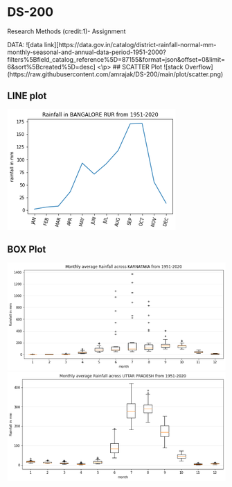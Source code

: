 # DS-200
Research Methods (credit:1)- Assignment
<p>
DATA: ![data link][https://data.gov.in/catalog/district-rainfall-normal-mm-monthly-seasonal-and-annual-data-period-1951-2000?filters%5Bfield_catalog_reference%5D=87155&format=json&offset=0&limit=6&sort%5Bcreated%5D=desc]
<\p>
## SCATTER Plot
![stack Overflow](https://raw.githubusercontent.com/amrajak/DS-200/main/plot/scatter.png)


## LINE plot
![stack Overflow](https://raw.githubusercontent.com/amrajak/DS-200/main/plot/line.png)

## BOX Plot
![stack Overflow](https://raw.githubusercontent.com/amrajak/DS-200/main/plot/box1.png)
![stack Overflow](https://raw.githubusercontent.com/amrajak/DS-200/main/plot/box2.png)

